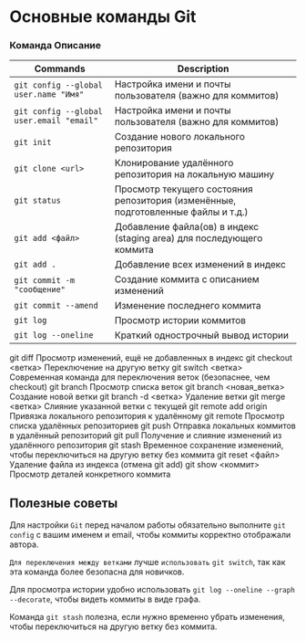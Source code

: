 # **Основные команды Git**
### Команда	Описание

| Commands | Description |
|----------|-------------|
|`git config --global user.name "Имя"`|Настройка имени и почты пользователя (важно для коммитов)|  
|`git config --global user.email "email"`| Настройка имени и почты пользователя (важно для коммитов)
|`git init`|	Создание нового локального репозитория|
|`git clone <url>`|	Клонирование удалённого репозитория на локальную машину|
|`git status`|	Просмотр текущего состояния репозитория (изменённые, подготовленные файлы и т.д.)|
|`git add <файл>	`| Добавление файла(ов) в индекс (staging area) для последующего коммита|
|`git add .`|	Добавление всех изменений в индекс|
|`git commit -m "сообщение"`|	Создание коммита с описанием изменений|
|`git commit --amend`|	Изменение последнего коммита|
|`git log`|	Просмотр истории коммитов|
|`git log --oneline`|	Краткий однострочный вывод истории|
git diff	Просмотр изменений, ещё не добавленных в индекс
git checkout <ветка>	Переключение на другую ветку
git switch <ветка>	Современная команда для переключения веток (безопаснее, чем checkout)
git branch	Просмотр списка веток
git branch <новая_ветка>	Создание новой ветки
git branch -d <ветка>	Удаление ветки
git merge <ветка>	Слияние указанной ветки с текущей
git remote add origin <url>	Привязка локального репозитория к удалённому
git remote	Просмотр списка удалённых репозиториев
git push	Отправка локальных коммитов в удалённый репозиторий
git pull	Получение и слияние изменений из удалённого репозитория
git stash	Временное сохранение изменений, чтобы переключиться на другую ветку без коммита
git reset <файл>	Удаление файла из индекса (отмена git add)
git show <коммит>	Просмотр деталей конкретного коммита
## **Полезные советы**
Для настройки `Git` перед началом работы обязательно выполните `git config` с вашим именем и email, чтобы коммиты корректно отображали автора.

`Для переключения между ветками` лучше `использовать` `git switch`, так как эта команда более безопасна для новичков.

Для просмотра истории удобно использовать `git log --oneline --graph --decorate`, чтобы видеть коммиты в виде графа.

Команда `git stash` полезна, если нужно временно убрать изменения, чтобы переключиться на другую ветку без коммита.